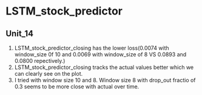 # LSTM_stock_predictor
## Unit_14
1. LSTM_stock_predictor_closing has the lower loss(0.0074 with window_size 0f 10 and 0.0069 with window_size of 8 VS 0.0893 and 0.0800 repectively.)
2. LSTM_stock_predictor_closing tracks the actual values better which we can clearly see on the plot.
3. I tried with window size 10 and 8. Window size 8 with drop_out fractio of 0.3 seems to be more close with actual over time.